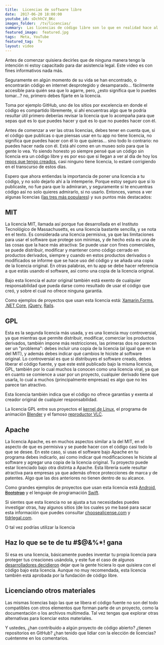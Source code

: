 ```yaml
---
title:  Licencias de software libre
date:  2017-06-20 18:00:00
youtube_id: sDchhCV_BKc
images_folder:  /tv/licencias/
summary:  Las licencias de código libre son lo que en realidad hace al código libre, ya que establecen las condiciones y lineamientos bajo los cuales el código que protegen puede ser compartido.
featured_image:  featured.jpg
tags:  Meta, YouTube
featured_tag:  Tv
layout: video
---
```


Antes de comenzar quisiera decirles que de ninguna manera tengo la intención ni estoy capacitado para dar asistencia legal. Este video es con fines informativos nada más.

Seguramente en algún momento de su vida se han encontrado, o encontrarán código en internet desprotegido y desamparado… fácilmente accesible para quién sea que lo agarre, pero, ¿esto significa que lo puedes tomar...? no, primero debes fijarte en la licencia.

Toma por ejemplo GitHub, uno de los sitios por excelencia en donde el código es compartido libremente, si ahí encuentras algo que te podría resultar útil primero deberías revisar la licencia que lo acompaña para que sepas qué es lo que puedes hacer y qué es lo que no puedes hacer con él.

Antes de comenzar a ver las otras licencias, debes tener en cuenta que, si el código que publicas o que piensas usar en tu app no tiene licencia, no significa que puedes hacer con él lo que quieras… sino todo lo contrario: no puedes hacer nada con él. Está ahí como en un museo solo para que la gente lo vea. Yo siendo honesto yo siempre pensé que un código sin licencia era un código libre y es por eso que si llegan a ver al día de hoy los <a href="https://github.com/fferegrino" target="_blank">repos que tengo creados</a>, casi ninguno tiene licencia, lo estaré corrigiendo en el transcurso de estos días.

Espero que ahora entiendas la importancia de poner una licencia a tu código, y no solo dejarlo ahí a la intemperie. Porque estoy seguro que si lo publicaste, no fue para que lo admiraran, y seguramente si te encuentras código así no solo quieres admirarlo, si no usarlo. Entonces, vamos a ver algunas licencias (<a href="https://www.whitesourcesoftware.com/whitesource-blog/open-source-software-licenses-trends/" target="_blank">las tres más populares</a>) y sus puntos más destacados:

## MIT  

La licencia MIT, llamada así porque fue desarrollada en el Instituto Tecnológico de Massachusetts, es una licencia bastante sencilla, y se nota en el texto. Es considerada una licencia permisiva, ya que las limitaciones para usar el software que protege son mínimas, y de hecho esta es una de las cosas que la hace más atractiva: Se puede usar con fines comerciales, se puede distribuir, modificar y mantener como código cerrado en productos derivados, siempre y cuando en estos productos derivados o modificados se informe que se hace uso del código y se añada una copia de la licencia original. En otras palabras, en tu app se debe hacer referencia a que estás usando el software, así como una copia de la licencia original.
 
Bajo esta licencia el autor original también está exento de cualquier responsabilidad que pueda darse como resultado de usar el código que creó, y sobre el cual no ofrece ninguna garantía.

Como ejemplos de proyectos que usan esta licencia está: <a href="https://github.com/xamarin/Xamarin.Forms/blob/master/LICENSE" target="_blank">Xamarin.Forms</a>, <a href="https://github.com/dotnet/core/blob/master/LICENSE.TXT" target="_blank">.NET Core</a>, <a href="https://jquery.org/license/" target="_blank">jQuery</a>, <a href="https://github.com/rails/rails/blob/master/activerecord/MIT-LICENSE" target="_blank">Rails</a>. 

## GPL

Esta es la segunda licencia más usada, y es una licencia muy controversial, ya que mientras que permite distribuir, modificar, comerciar los productos derivados, también impone más restricciones, las primeras dos no parecen ser un "problema": debes incluir una copia de la licencia (al igual que en la del MIT), y además debes indicar qué cambios le hiciste al software original. Lo controversial es que si distribuyes el software creado, debes liberar el código fuente, y que este esté publicado bajo la misma licencia, GPL, también por lo cual muchos la conocen como una licencia viral, ya que en cuanto se comience a usar por un proyecto, cualquier derivado tiene que usarla, lo cual a muchos (principalmente empresas) es algo que no les parece tan atractivo. 

Esta licencia también indica que el código no ofrece garantías y exenta al creador original de cualquier responsabilidad.

La licencia GPL entre sus proyectos el <a href="https://www.kernel.org/pub/linux/kernel/COPYING" target="_blank">kernel de Linux</a>, el programa de animación <a href="https://www.blender.org/about/license/" target="_blank">Blender</a> y el famoso <a href="http://www.videolan.org/legal.html" target="_blank">reproductor VLC</a>.

## Apache

La licencia Apache, es en muchos aspectos similar a la del MIT, en el aspecto de que es permisiva y se puede hacer con el código casi todo lo que se desee. En este caso, si usas el software bajo Apache en tu programa debes indicarlo, así como indicar qué modificaciones le hiciste al software  y agregar una copia de la licencia original. Tu proyecto puede estar licenciado bajo otra distinta a Apache. Esta librería suele resultar atractiva para empresas ya que además ofrece protecciones de marca y de patentes. Algo que las dos anteriores no tienen dentro de su alcance.

Como grandes ejemplos de proyectos que usan esta licencia está <a href="https://source.android.com/source/licenses" target="_blank">Android</a>, <a href="http://getbootstrap.com/getting-started/#license-faqs" target="_blank"><s>Bootstrap</s></a> y el lenguaje de programación <a href="https://github.com/apple/swift/blob/master/LICENSE.txt" target="_blank">Swift</a>.

Si sientes que esta licencia no se ajusta a tus necesidades puedes investigar otras, hay algunos sitios (de los cuales yo me basé para sacar esta información que puedes consultar <a href="https://choosealicense.com/" target="_blank">choosealicense.com</a> y <a href="https://tldrlegal.com/" target="_blank">tldrlegal.com</a>.

O tal vez podrías utilizar la licencia 

## Haz lo que se te de tu #$@&%*! gana  

Sí esa es una licencia, básicamente puedes inventar tu propia licencia para proteger tus creaciones usándola, y este fue el caso de algunos <a href="http://www.wtfpl.net/" target="_blank">desarrolladores decidieron</a> dejar que la gente hiciera lo que quisiera con el código bajo esta licencia. Aunque no muy recomendada, esta licencia también está aprobada por la fundación de código libre.

## Licenciando otros materiales

Las mismas licencias bajo las que se libera el código fuente no son del todo compatibles con otros elementos que forman parte de un proyecto, como la documentación o los archivos multimedia. Tal vez tengas que explorar otras alternativas para licenciar estos materiales.

Y ustedes, ¿han contribuido a algún proyecto de código abierto? ¿tienen repositorios en GitHub? ¿han tenido que lidiar con la elección de licencias? cuéntenme en los comentarios. 